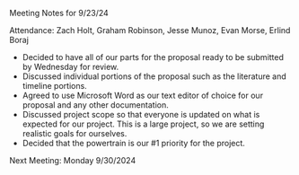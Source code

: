 Meeting Notes for 9/23/24

Attendance: Zach Holt, Graham Robinson, Jesse Munoz, Evan Morse, Erlind Boraj

- Decided to have all of our parts for the proposal ready to be submitted by Wednesday for review.
- Discussed individual portions of the proposal such as the literature and timeline portions.
- Agreed to use Microsoft Word as our text editor of choice for our proposal and any other documentation.
- Discussed project scope so that everyone is updated on what is expected for our project. This is a large project, so we are setting realistic goals for ourselves.
- Decided that the powertrain is our #1 priority for the project.

Next Meeting: Monday 9/30/2024
